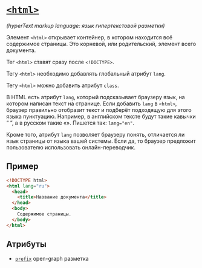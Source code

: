 # [`<html>`](../index.md)

_(hyperText markup language: язык гипертекстовой разметки)_

Элемент `<html>` открывает контейнер, в котором находится всё содержимое страницы. Это корневой, или родительский, элемент всего документа.

Тег `<html>` ставят сразу после `<!DOCTYPE>`.

Тегу `<html>` необходимо добавлять глобальный атрибут `lang`.

Тегу `<html>` можно добавить атрибут `class`.

В HTML есть атрибут `lang`, который подсказывает браузеру язык, на котором написан текст на странице. Если добавить `lang` в `<html>`, браузер правильно отобразит текст и подберёт подходящую для этого языка пунктуацию. Например, в английском тексте будут такие кавычки “ ”, а в русском такие «». Пишется так: `lang="en"`.

Кроме того, атрибут `lang` позволяет браузеру понять, отличается ли язык страницы от языка вашей системы. Если да, то браузер предложит пользователю использовать онлайн-переводчик.

## Пример

```html
<!DOCTYPE html>
<html lang="ru">
  <head>
    <title>Название документа</title>
  </head>
  <body>
    Содержимое страницы.
  </body>
</html>
```

## Атрибуты

- [`prefix`](../Attrubutes/prefix.md) open-graph разметка
